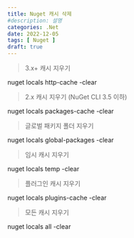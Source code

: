 ```yaml
---
title: Nuget 캐시 삭제
#description: 설명
categories: .Net
date: 2022-12-05
tags: [ Nuget ]
draft: true
---
```


> 3.x+ 캐시 지우기

nuget locals http-cache -clear

> 2.x 캐시 지우기 (NuGet CLI 3.5 이하)

nuget locals packages-cache -clear

> 글로벌 패키지 폴더 지우기

nuget locals global-packages -clear

> 임시 캐시 지우기

nuget locals temp -clear

> 플러그인 캐시 지우기

nuget locals plugins-cache -clear

> 모든 캐시 지우기

nuget locals all -clear
